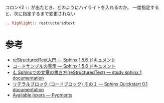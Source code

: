 コロン×2 `::` が出たとき、どのようにハイライトを入れるのか。 一度指定すると、次に指定するまで変更されない

``` restructuredtext
.. highlight:: restructuredtext
```

# 参考

  - [reStructuredText入門 — Sphinx 1.5.6
    ドキュメント](http://www.sphinx-doc.org/ja/stable/rest.html#source-code)
  - [コードサンプルの表示 — Sphinx 1.5.6
    ドキュメント](http://www.sphinx-doc.org/ja/stable/markup/code.html)
  - [4. Sphinxでの文章の書き方(reStructuredText) — study sphinx 1
    documentation](http://planset-study-sphinx.readthedocs.io/ja/latest/04.html#id10)
  - [リテラルブロック (コードブロック) その１ — Sphinx Quickstart 0.1
    documentation](http://usaturn.net/osc/07/write_rest4.html)
  - [Available lexers — Pygments](http://pygments.org/docs/lexers/)
